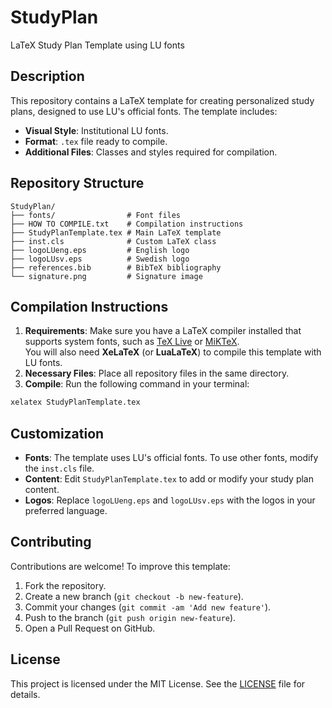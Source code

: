 # StudyPlan

LaTeX Study Plan Template using LU fonts

## Description

This repository contains a LaTeX template for creating personalized study plans, designed to use LU's official fonts. The template includes:

- **Visual Style**: Institutional LU fonts.
- **Format**: `.tex` file ready to compile.
- **Additional Files**: Classes and styles required for compilation.

## Repository Structure

```text
StudyPlan/
├── fonts/                # Font files
├── HOW TO COMPILE.txt    # Compilation instructions
├── StudyPlanTemplate.tex # Main LaTeX template
├── inst.cls              # Custom LaTeX class
├── logoLUeng.eps         # English logo
├── logoLUsv.eps          # Swedish logo
├── references.bib        # BibTeX bibliography
└── signature.png         # Signature image
```

## Compilation Instructions

1. **Requirements**: Make sure you have a LaTeX compiler installed that supports system fonts, such as [TeX Live](https://www.tug.org/texlive/) or [MiKTeX](https://miktex.org/).  
   You will also need **XeLaTeX** (or **LuaLaTeX**) to compile this template with LU fonts.
2. **Necessary Files**: Place all repository files in the same directory.
3. **Compile**: Run the following command in your terminal:

```bash
xelatex StudyPlanTemplate.tex
```

## Customization

- **Fonts**: The template uses LU's official fonts. To use other fonts, modify the `inst.cls` file.
- **Content**: Edit `StudyPlanTemplate.tex` to add or modify your study plan content.
- **Logos**: Replace `logoLUeng.eps` and `logoLUsv.eps` with the logos in your preferred language.

## Contributing

Contributions are welcome! To improve this template:

1. Fork the repository.
2. Create a new branch (`git checkout -b new-feature`).
3. Commit your changes (`git commit -am 'Add new feature'`).
4. Push to the branch (`git push origin new-feature`).
5. Open a Pull Request on GitHub.

## License

This project is licensed under the MIT License. See the [LICENSE](LICENSE) file for details.

